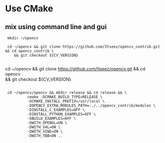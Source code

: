 # Use CMake

## mix using command line and gui
```
 mkdir ~/opencv
```

```
 cd ~/opencv && git clone https://github.com/Itseez/opencv_contrib.git && cd opencv_contrib \
    && git checkout ${CV_VERSION}

```
```

```
 cd ~/opencv && git clone https://github.com/Itseez/opencv.git && cd opencv \
    && git checkout ${CV_VERSION}
```

```
```
 cd ~/opencv/opencv && mkdir release && cd release && \
          cmake -DCMAKE_BUILD_TYPE=RELEASE \
          -DCMAKE_INSTALL_PREFIX=/usr/local \
          -DOPENCV_EXTRA_MODULES_PATH=../../opencv_contrib/modules \
          -DINSTALL_C_EXAMPLES=OFF \
          -DINSTALL_PYTHON_EXAMPLES=OFF \
          -DBUILD_EXAMPLES=OFF \
          -DWITH_OPENGL=ON \
          -DWITH_V4L=ON \
          -DWITH_XINE=ON \
          -DWITH_TBB=ON ..
```